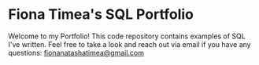 # Fiona Timea's SQL Portfolio

Welcome to my Portfolio! This code repository contains examples of SQL I've written. Feel free to take a look and reach out via email if you have any questions: fionanatashatimea@gmail.com
